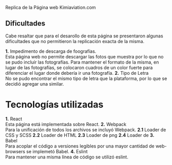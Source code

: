 Replica de la Página web Kimiaviation.com

## Dificultades

Cabe resaltar que para el desarollo de esta página se presentaron algunas
dificultades que no permitieron la replicación exacta de la misma.

**1.** Impedimento de descarga de foografías.  
  Esta página web no permite descargar las fotos que muestra por lo que
no se pudo incluír las fotografías. Para mantener el formato de la misma,
en lugar de las fotografías, se colocaron cuadros de un color fuerte para
diferenciar el lugar donde debería ir una fotografía.
**2.** Tipo de Letra  
 No se pudo encontrar el mismo tipo de letra que la plataforma, por lo que
se decidió agregar una similar.

# Tecnologías utilizadas

**1.** React  
  Esta página está implementada sobre React.
**2.** Webpack  
  Para la unificación de todos los archivos se incluyó Webpack.
**2.1** Loader de CSS y SCSS
**2.2** Loader de HTML
**2.3** Loader de png
**2.4** Loader de
**3.** Babel  
  Para acoplar el código a versiones legibles por una mayor cantidad de
web-browsers se implemetó Babel.
**4.** Eslint  
  Para mantener una misma línea de código se utilizó eslint.
